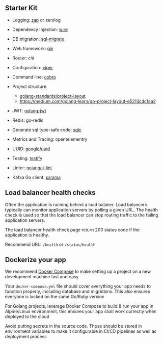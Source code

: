 ## Starter Kit

- Logging: [zap](https://github.com/uber-go/zap) or zerolog

- Dependency Injection: [wire](https://github.com/google/wire)

- DB migration: [sql-migrate](https://github.com/rubenv/sql-migrate)

- Web framework: [gin](https://github.com/gin-gonic/gin)

- Router: chi

- Configuration: [viper](https://github.com/spf13/viper)

- Command line: [cobra](https://github.com/spf13/cobra)

- Project structure:
  - [golang-standards/project-layout](https://github.com/golang-standards/project-layout)
  - https://medium.com/golang-learn/go-project-layout-e5213cdcfaa2

- JWT: [golang-jwt](https://github.com/golang-jwt/jwt)

- Redis: go-redis

- Generate sql type-safe code: [sqlc](https://github.com/sqlc-dev/sqlc)

- Metrics and Tracing: opentelementry

- UUID: [google/uuid](https://github.com/google/uuid)

- Testing: [testify](https://github.com/stretchr/testify)

- Linter: [golangci-lint](https://github.com/golangci/golangci-lint)

- Kafka Go client: [sarama](https://github.com/IBM/sarama)

## Load balancer health checks

Often the application is running behind a load balaner. Load balancers typically can monitor application servers by polling a given URL. The health check is used so that the load balancer can stop routing traffic to the failing application servers.

The load balancer health check page return 200 status code if the application is healthy.

Recommend URL: `/health` or `/status/health`

## Dockerize your app

We recommend [Docker Compose](https://docs.docker.com/compose/) to make setting up a project on a new development machine fast and easy

Your `docker-compose.yml` file should cover everything your app needs to function properly, including database and migrations. This also ensures everyone is locked on the same Go/Ruby version

For Golang projects, leverage Docker Compose to build & run your app in Alpine/Linux environment, this ensures your app shall work correctly when deployed to the cloud

Avoid putting secrets in the source code. Those should be stored in environment variables to make it configurable in CI/CD pipelines as well as deployment process

